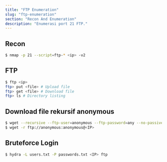 ```yaml
---
title: "FTP Enumeration"
slug: "ftp-enumeration"
section: "Recon And Enumeration"
description: "Enumerasi port 21 FTP."
---
```


## Recon
```bash
$ nmap -p 21 --script=ftp-* <ip> -v2
```

## FTP
```bash
$ ftp <ip>
ftp> put <file> # Upload file
ftp> get <file> # Download file
ftp> ls # Directory listing
```

## Download file rekursif anonymous
```bash
$ wget --recursive --ftp-user=anonymous --ftp-password=any --no-passive-ftp ftp://<IP>
$ wget -r ftp://anonymous:anonymous@<IP>
```

## Bruteforce Login
```bash
$ hydra -L users.txt -P passwords.txt <IP> ftp
```
